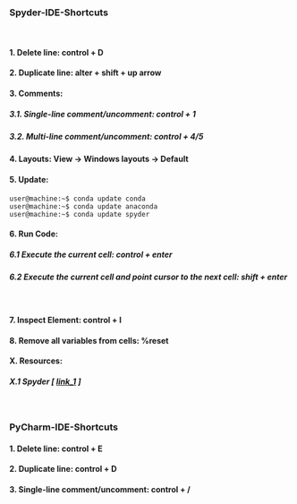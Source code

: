 ### Spyder-IDE-Shortcuts
&nbsp;

#### 1. Delete line: control + D
#### 2. Duplicate line: alter + shift + up arrow
#### 3. Comments:
##### 3.1. Single-line comment/uncomment: control + 1
##### 3.2. Multi-line comment/uncomment: control + 4/5
#### 4. Layouts: View -> Windows layouts -> Default
#### 5. Update:
```console
user@machine:~$ conda update conda
user@machine:~$ conda update anaconda
user@machine:~$ conda update spyder
```
#### 6. Run Code:
##### 6.1 Execute the current cell: control + enter
##### 6.2 Execute the current cell and point cursor to the next cell: shift + enter
&nbsp;

#### 7. Inspect Element: control + I
#### 8. Remove all variables from cells: %reset
#### X. Resources:
##### X.1 Spyder [ [link_1](https://www.southampton.ac.uk/~fangohr/blog/spyder-the-scientific-python-development-environment.html) ]

&nbsp;

### PyCharm-IDE-Shortcuts
#### 1. Delete line: control + E
#### 2. Duplicate line: control + D
#### 3. Single-line comment/uncomment: control + /
